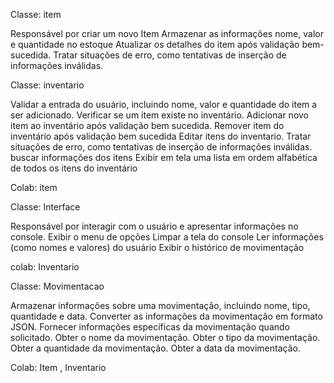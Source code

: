 Classe: item

Responsável por criar um novo Item
Armazenar as informações nome, valor e quantidade no estoque
Atualizar os detalhes do item após validação bem-sucedida.
Tratar situações de erro, como tentativas de inserção de informações inválidas.


Classe: inventario 

Validar a entrada do usuário, incluindo nome, valor e quantidade do item a ser adicionado.
Verificar se um item existe no inventário.
Adicionar novo item ao inventário após validação bem sucedida.
Remover item do inventário após validação bem sucedida
Editar itens do inventario.
Tratar situações de erro, como tentativas de inserção de informações inválidas.
buscar informações dos itens
Exibir em tela uma lista em ordem alfabética de todos os itens do inventário

Colab: item


Classe: Interface

Responsável por interagir com o usuário e apresentar informações no console.
Exibir o menu de opções	
Limpar a tela do console 
Ler informações (como nomes e valores) do usuário
Exibir o histórico de movimentação	

colab: Inventario


Classe: Movimentacao

Armazenar informações sobre uma movimentação, incluindo nome, tipo, quantidade e data.
Converter as informações da movimentação em formato JSON.
Fornecer informações específicas da movimentação quando solicitado.
Obter o nome da movimentação.
Obter o tipo da movimentação.
Obter a quantidade da movimentação.
Obter a data da movimentação.

Colab: Item , Inventario